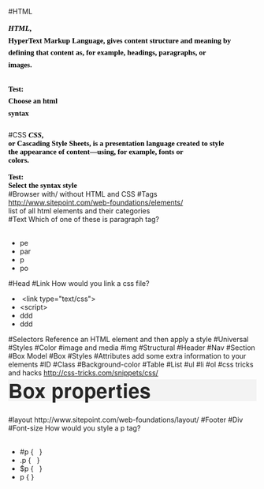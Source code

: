 #HTML
<span id="docs-internal-guid-d499e770-7436-1deb-17ec-631fa62e6aa6"><font face="serif"><p dir="ltr" style="line-height:1.6363636363636365;margin-top:0pt;margin-bottom:0pt;"><span style="font-size:15px;font-family:Verdana;color:#000000;background-color:#ffffff;font-weight:bold;font-style:italic;font-variant:normal;text-decoration:none;vertical-align:baseline;white-space:pre-wrap;">HTML</span><span style="font-size:15px;font-family:Verdana;color:#000000;background-color:#ffffff;font-weight:bold;font-style:normal;font-variant:normal;text-decoration:none;vertical-align:baseline;white-space:pre-wrap;">, HyperText Markup Language, gives content structure and meaning by defining that content as, for example, headings, paragraphs, or images.</span></p><p dir="ltr" style="line-height:1.6363636363636365;margin-top:0pt;margin-bottom:0pt;"><span style="color: rgb(0, 0, 0); font-family: Verdana; font-size: 15px; font-weight: bold; line-height: 1.63636363636364; white-space: pre-wrap;"><br></span></p><p dir="ltr" style="line-height:1.6363636363636365;margin-top:0pt;margin-bottom:0pt;"><span style="color: rgb(0, 0, 0); font-family: Verdana; font-size: 15px; font-weight: bold; line-height: 1.63636363636364; white-space: pre-wrap;">Test: Choose an html syntax&nbsp;</span></p><p dir="ltr" style="line-height:1.6363636363636365;margin-top:0pt;margin-bottom:0pt;"><br></p></font></span>
#CSS
<span style="font-size: 15px; font-family: Verdana; color: rgb(0, 0, 0); font-weight: bold; font-style: italic; vertical-align: baseline; white-space: pre-wrap;">CSS</span><span style="font-size: 15px; font-family: Verdana; color: rgb(0, 0, 0); font-weight: bold; vertical-align: baseline; white-space: pre-wrap;">, or Cascading Style Sheets, is a presentation language created to style the appearance of content—using, for example, fonts or colors.</span><div><span style="font-size: 15px; font-family: Verdana; color: rgb(0, 0, 0); font-weight: bold; vertical-align: baseline; white-space: pre-wrap;"><br></span></div><div><font color="#000000" face="Verdana"><span style="font-size: 15px; white-space: pre-wrap;"><b>Test: Select the syntax style</b></span></font></div>
#Browser with/ without HTML and CSS
#Tags
http://www.sitepoint.com/web-foundations/elements/<div>list of all html elements and their categories</div>
#Text
Which of one of these is paragraph tag?<div><br></div><div><ul><li>pe</li><li>par</li><li>p</li><li>po</li></ul></div>
#Head
#Link
How would you link a css file?<div><ul><li>&nbsp;&lt;link type="text/css"&gt;</li><li>&lt;script&gt;</li><li>ddd</li><li>ddd</li></ul></div>
#Selectors
Reference an HTML element and then apply a style
#Universal
#Styles
#Color
#image and media
#img
#Structural
#Header
#Nav
#Section
#Box Model
#Box
#Styles
#Attributes
add some extra information to your elements
#ID
#Class
#Background-color
#Table
#List
#ul
#li
#ol
#css tricks and hacks
http://css-tricks.com/snippets/css/
<h1 class="article_title" style="box-sizing: border-box; font-size: 2.875em; margin-top: -9px; margin-bottom: 0.7em; padding: 0px 66px 0px 0px; direction: ltr; font-family: 'Helvetica Neue', Helvetica, Helvetica, Arial, sans-serif; color: rgb(38, 38, 38); line-height: 1.1; letter-spacing: 0.01em; word-break: break-word; background-color: rgb(243, 243, 243);">Box properties</h1>
#layout
http://www.sitepoint.com/web-foundations/layout/
#Footer
#Div
#Font-size
How would you style a p tag?<div><br></div><div><ul><li>#p { &nbsp; }</li><li>.p { &nbsp; }</li><li>$p { &nbsp; }</li><li>p { }</li></ul></div>
